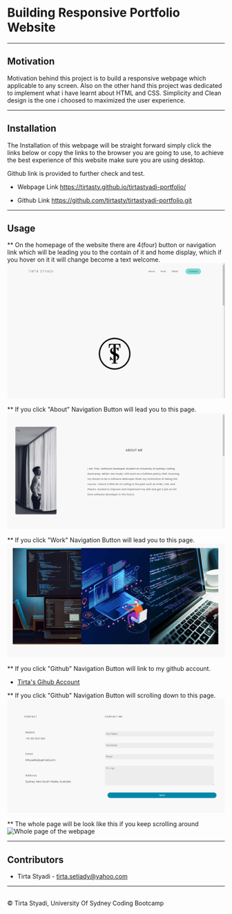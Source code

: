 # Building Responsive Portfolio Website

---

## Motivation

Motivation behind this project is to build a responsive webpage which applicable to any screen. Also on the other hand this project was dedicated to implement what i have learnt about HTML and CSS. Simplicity and Clean design is the one i choosed to maximized the user experience.

---
## Installation

The Installation of this webpage will be straight forward simply click the links below or 
copy the links to the browser you are going to use, to achieve the best experience of 
this website make sure you are using desktop.

Github link is provided to further check and test.


* Webpage Link
https://tirtasty.github.io/tirtastyadi-portfolio/

* Github Link
https://github.com/tirtasty/tirtastyadi-portfolio.git

---

## Usage

** On the homepage of the website there are 4(four) button or navigation link which will be 
leading you to the contain of it and home display, which if you hover on it it will change become a text welcome.
![Navigation bar](./images/navbar.PNG)

** If you click "About" Navigation Button will lead you to this page.
![About page](./images/aboutme.PNG)

** If you click "Work" Navigation Button will lead you to this page.
![Work page](./images/work.PNG)

** If you click "Github" Navigation Button will link to my github account.
* [Tirta's Gihub Account](https://github.com/tirtasty)

** If you click "Github" Navigation Button will scrolling down to this page.
![Contact and contact me Page](./images/contact.PNG)

** The whole page will be look like this if you keep scrolling around
![Whole page of the webpage]()

---
## Contributors

- Tirta Styadi - <tirta.setiady@yahoo.com>

---

##

© Tirta Styadi, University Of Sydney Coding Bootcamp